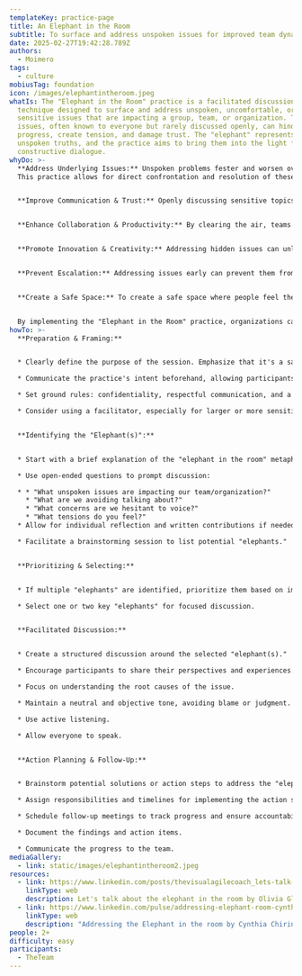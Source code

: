 ```yaml
---
templateKey: practice-page
title: An Elephant in the Room
subtitle: To surface and address unspoken issues for improved team dynamics and progress.
date: 2025-02-27T19:42:28.789Z
authors:
  - Moimero
tags:
  - culture
mobiusTag: foundation
icon: /images/elephantintheroom.jpeg
whatIs: The "Elephant in the Room" practice is a facilitated discussion
  technique designed to surface and address unspoken, uncomfortable, or
  sensitive issues that are impacting a group, team, or organization. These
  issues, often known to everyone but rarely discussed openly, can hinder
  progress, create tension, and damage trust. The "elephant" represents these
  unspoken truths, and the practice aims to bring them into the light for
  constructive dialogue.
whyDo: >-
  **Address Underlying Issues:** Unspoken problems fester and worsen over time.
  This practice allows for direct confrontation and resolution of these issues.


  **Improve Communication & Trust:** Openly discussing sensitive topics fosters a culture of transparency and builds trust among team members.


  **Enhance Collaboration & Productivity:** By clearing the air, teams can focus on their goals without the distraction of unresolved conflicts or concerns.


  **Promote Innovation & Creativity:** Addressing hidden issues can unlock new perspectives and ideas, leading to more innovative solutions.


  **Prevent Escalation:** Addressing issues early can prevent them from escalating into larger, more damaging problems.


  **Create a Safe Space:** To create a safe space where people feel they can express themselves without fear of reprisal.


  By implementing the "Elephant in the Room" practice, organizations can create a culture of openness, trust, and collaboration, leading to improved performance and innovation.
howTo: >-
  **Preparation & Framing:**


  * Clearly define the purpose of the session. Emphasize that it's a safe space for open communication.

  * Communicate the practice's intent beforehand, allowing participants time to reflect on potential "elephants."

  * Set ground rules: confidentiality, respectful communication, and a focus on solutions.

  * Consider using a facilitator, especially for larger or more sensitive groups.


  **Identifying the "Elephant(s)":**


  * Start with a brief explanation of the "elephant in the room" metaphor.

  * Use open-ended questions to prompt discussion:

  * * "What unspoken issues are impacting our team/organization?"
    * "What are we avoiding talking about?"
    * "What concerns are we hesitant to voice?"
    * "What tensions do you feel?"
  * Allow for individual reflection and written contributions if needed.

  * Facilitate a brainstorming session to list potential "elephants."


  **Prioritizing & Selecting:**


  * If multiple "elephants" are identified, prioritize them based on impact and urgency.

  * Select one or two key "elephants" for focused discussion.


  **Facilitated Discussion:**


  * Create a structured discussion around the selected "elephant(s)."

  * Encourage participants to share their perspectives and experiences.

  * Focus on understanding the root causes of the issue.

  * Maintain a neutral and objective tone, avoiding blame or judgment.

  * Use active listening.

  * Allow everyone to speak.


  **Action Planning & Follow-Up:**


  * Brainstorm potential solutions or action steps to address the "elephant(s)."

  * Assign responsibilities and timelines for implementing the action steps.

  * Schedule follow-up meetings to track progress and ensure accountability.

  * Document the findings and action items.

  * Communicate the progress to the team.
mediaGallery:
  - link: static/images/elephantintheroom2.jpeg
resources:
  - link: https://www.linkedin.com/posts/thevisualagilecoach_lets-talk-about-the-in-the-room-we-activity-7300063947653541888-4CRB
    linkType: web
    description: Let's talk about the elephant in the room by Olivia Glindevi
  - link: https://www.linkedin.com/pulse/addressing-elephant-room-cynthia-hakutangwi
    linkType: web
    description: "Addressing the Elephant in the room by Cynthia Chirinda Hakutangwi "
people: 2+
difficulty: easy
participants:
  - TheTeam
---
```

